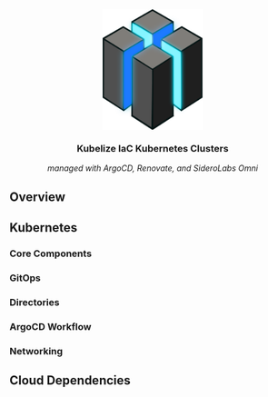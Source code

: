 <div align="center">

<img src="https://raw.githubusercontent.com/kubelize/kube-builder/refs/heads/dev/docs/src/assets/logo.png" align="center" width="177px" height="212px"/>

### Kubelize IaC Kubernetes Clusters

_managed with ArgoCD, Renovate, and SideroLabs Omni_

</div>

## Overview


## Kubernetes

### Core Components

### GitOps

### Directories

### ArgoCD Workflow

### Networking

## Cloud Dependencies

